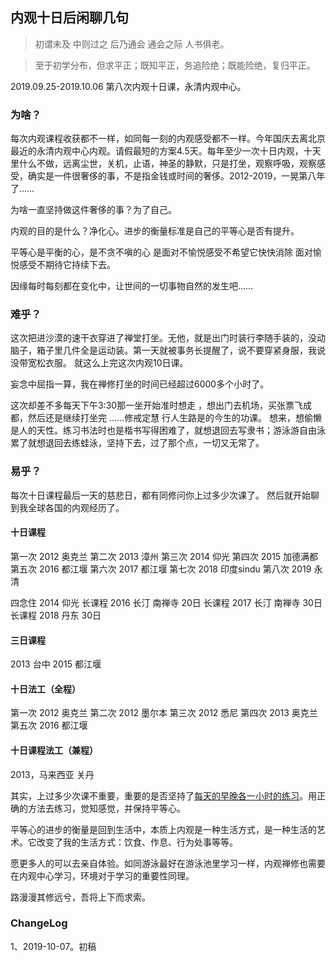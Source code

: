 


##  内观十日后闲聊几句

> 初谓未及 中则过之 后乃通会 通会之际 人书俱老。

> 至于初学分布，但求平正；既知平正，务追险绝；既能险绝，复归平正。


2019.09.25-2019.10.06  第八次内观十日课，永清内观中心。
 

### 为啥？


每次内观课程收获都不一样，如同每一刻的内观感受都不一样。今年国庆去离北京最近的永清内观中心内观。请假最短的方案4.5天。每年至少一次十日内观，十天里什么不做，远离尘世，关机，止语，神圣的静默，只是打坐，观察呼吸，观察感受，确实是一件很奢侈的事，不是指金钱或时间的奢侈。2012-2019，一晃第八年了……

为啥一直坚持做这件奢侈的事？为了自己。 

内观的目的是什么？净化心。进步的衡量标准是自己的平等心是否有提升。

平等心是平衡的心，是不贪不嗔的心 是面对不愉悦感受不希望它快快消除 面对愉悦感受不期待它持续下去。


因缘每时每刻都在变化中，让世间的一切事物自然的发生吧…… 



### 难乎？

这次把进沙漠的速干衣穿进了禅堂打坐。无他，就是出门时装行李随手装的，没动脑子，箱子里几件全是运动装。第一天就被事务长提醒了，说不要穿紧身服，我说没带宽松衣服。 就这么上完这次内观10日课。

妄念中屈指一算，我在禅修打坐的时间已经超过6000多个小时了。

这次却差不多每天下午3:30那一坐开始准时想走 ，想出门去机场，买张票飞成都，然后还是继续打坐完 ……修戒定慧 行人生路是的今生的功课。 想来，想偷懒是人的天性。练习书法时也是楷书写得困难了，就想退回去写隶书；游泳游自由泳累了就想退回去练蛙泳，坚持下去，过了那个点，一切又无常了。


### 易乎？


每次十日课程最后一天的慈悲日，都有同修问你上过多少次课了。 然后就开始聊到我全球各国的内观经历了。


 #### 十日课程 
 第一次 2012  奥克兰 
 第二次 2013  漳州 
 第三次 2014  仰光
 第四次 2015  加德满都  
 第五次 2016  都江堰 
 第六次 2017  都江堰 
 第七次 2018  印度sindu 
 第八次 2019 永清
 
 四念住 2014  仰光
 长课程 2016  长汀 南禅寺  20日
 长课程 2017  长汀 南禅寺  30日
 长课程 2018  丹东  30日 
 
 #### 三日课程
 2013 台中
 2015 都江堰
 
 #### 十日法工（全程）
 第一次 2012 奥克兰
 第二次 2012 墨尔本
 第三次 2012 悉尼
 第四次 2013 奥克兰
 第五次 2016 都江堰
 
 #### 十日课程法工（兼程）
 2013，马来西亚 关丹
 
其实，上过多少次课不重要，重要的是否坚持了[每天的早晚各一小时的练习](http://violettianjie.com/vipassana)。用正确的方法去练习，觉知感觉，并保持平等心。

平等心的进步的衡量是回到生活中，本质上内观是一种生活方式，是一种生活的艺术。它改变了我的生活方式：饮食、作息、行为处事等等。

愿更多人的可以去亲自体验。如同游泳最好在游泳池里学习一样，内观禅修也需要在内观中心学习，环境对于学习的重要性同理。

路漫漫其修远兮，吾将上下而求索。

### ChangeLog

1、2019-10-07。初稿

